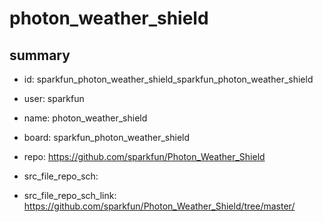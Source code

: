 # photon_weather_shield
 
## summary 
* id: sparkfun_photon_weather_shield_sparkfun_photon_weather_shield
* user: sparkfun
* name: photon_weather_shield
* board: sparkfun_photon_weather_shield
* repo: https://github.com/sparkfun/Photon_Weather_Shield



* src_file_repo_sch: 
* src_file_repo_sch_link: https://github.com/sparkfun/Photon_Weather_Shield/tree/master/






